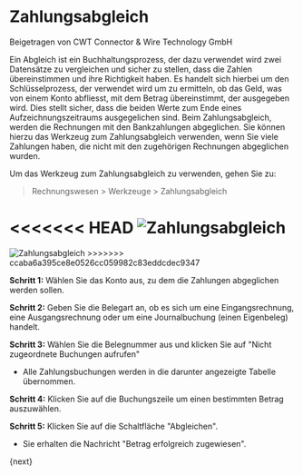 # Zahlungsabgleich
<span class="text-muted contributed-by">Beigetragen von CWT Connector & Wire Technology GmbH</span>

Ein Abgleich ist ein Buchhaltungsprozess, der dazu verwendet wird zwei Datensätze zu vergleichen und sicher zu stellen, dass die Zahlen übereinstimmen und ihre Richtigkeit haben. Es handelt sich hierbei um den Schlüsselprozess, der verwendet wird um zu ermitteln, ob das Geld, was von einem Konto abfliesst, mit dem Betrag übereinstimmt, der ausgegeben wird. Dies stellt sicher, dass die beiden Werte zum Ende eines Aufzeichnungszeitraums ausgegelichen sind. Beim Zahlungsabgleich, werden die Rechnungen mit den Bankzahlungen abgeglichen. Sie können hierzu das Werkzeug zum Zahlungsabgleich verwenden, wenn Sie viele Zahlungen haben, die nicht mit den zugehörigen Rechnungen abgeglichen wurden.

Um das Werkzeug zum Zahlungsabgleich zu verwenden, gehen Sie zu:

> Rechnungswesen > Werkzeuge > Zahlungsabgleich

<<<<<<< HEAD
<img class="screenshot" alt="Zahlungsabgleich" src="/docs/assets/img/accounts/payment-reconcile-tool.png">
=======
<img class="screenshot" alt="Zahlungsabgleich" src="{{docs_base_url}}/assets/img/accounts/payment-reconcile-tool.png">
>>>>>>> ccaba6a395ce8e0526cc059982c83eddcdec9347

**Schritt 1:** Wählen Sie das Konto aus, zu dem die Zahlungen abgeglichen werden sollen.

**Schritt 2:** Geben Sie die Belegart an, ob es sich um eine Eingangsrechnung, eine Ausgangsrechnung oder um eine Journalbuchung (einen Eigenbeleg) handelt.

**Schritt 3:** Wählen Sie die Belegnummer aus und klicken Sie auf "Nicht zugeordnete Buchungen aufrufen"

* Alle Zahlungsbuchungen werden in die darunter angezeigte Tabelle übernommen.

**Schritt 4:** Klicken Sie auf die Buchungszeile um einen bestimmten Betrag auszuwählen.

**Schritt 5:** Klicken Sie auf die Schaltfläche "Abgleichen".

* Sie erhalten die Nachricht "Betrag erfolgreich zugewiesen".

{next}
